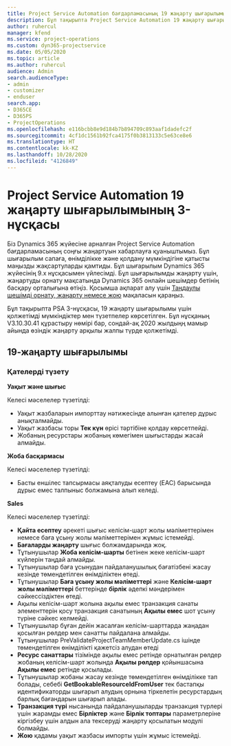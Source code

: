 ```yaml
---
title: Project Service Automation бағдарламасының 19 жаңарту шығарылымы, Hotfix, 3-нұсқасындағы жаңалықтар немесе өзгерістер
description: Бұл тақырыпта Project Service Automation 19 жаңарту шығарылымының 3-нұсқасында қолжетімді мүмкіндіктер мен түзетпелер көрсетілген.
author: ruhercul
manager: kfend
ms.service: project-operations
ms.custom: dyn365-projectservice
ms.date: 05/05/2020
ms.topic: article
ms.author: ruhercul
audience: Admin
search.audienceType:
- admin
- customizer
- enduser
search.app:
- D365CE
- D365PS
- ProjectOperations
ms.openlocfilehash: e116bcbb8e9d184b7b894709c893aaf1dadefc2f
ms.sourcegitcommit: 4cf1dc1561b92fca4175f0b3813133c5e63ce8e6
ms.translationtype: HT
ms.contentlocale: kk-KZ
ms.lasthandoff: 10/28/2020
ms.locfileid: "4126849"
---
```

# <a name="project-service-automation-update-release-19-v3"></a>Project Service Automation 19 жаңарту шығарылымының 3-нұсқасы

Біз Dynamics 365 жүйесіне арналған Project Service Automation бағдарламасының соңғы жаңартуын хабарлауға қуаныштымыз. Бұл шығарылым сапаға, өнімділікке және қолдану мүмкіндігіне қатысты маңызды жақсартуларды қамтиды. Бұл шығарылым Dynamics 365 жүйесінің 9.x нұсқасымен үйлесімді. Бұл шығарылымды жаңарту үшін, жаңартуды орнату мақсатында Dynamics 365 онлайн шешімдер бетінің басқару орталығына өтіңіз. Қосымша ақпарат алу үшін [Таңдаулы шешімді орнату, жаңарту немесе жою](https://docs.microsoft.com/power-platform/admin/install-remove-preferred-solution) мақаласын қараңыз.

Бұл тақырыпта PSA 3-нұсқасы, 19 жаңарту шығарылымы үшін қолжетімді мүмкіндіктер мен түзетпелер көрсетілген. Бұл нұсқаның V3.10.30.41 құрастыру нөмірі бар, сондай-ақ 2020 жылдыңң мамыр айында өзіндік жаңарту арқылы жалпы түрде қолжетімді.

## <a name="update-release-19"></a>19-жаңарту шығарылымы

### <a name="bug-fixes"></a>Қателерді түзету

**Уақыт және шығыс**

Келесі мәселелер түзетілді: 

- Уақыт жазбаларын импорттау нәтижесінде алынған қателер дұрыс анықталмайды.
- Уақыт жазбасы торы **Тек күн** өрісі тәртібіне қолдау көрсетпейді.
- Жобаның ресурстары жобаның көмегімен шығыстарды жасай алмайды.

**Жоба басқармасы**

Келесі мәселелер түзетілді: 

-  Басты еншілес тапсырмасы аяқталуды есептеу (EAC) барысында дұрыс емес талпыныс болжамына алып келеді.

**Sales**

Келесі мәселелер түзетілді: 

- **Қайта есептеу** әрекеті шығыс келісім-шарт жолы мәліметтерімен немесе баға ұсыну жолы мәліметтерімен жұмыс істемейді.
- **Бағаларды жаңарту** шығыс болжамдарында жоқ.
-  Тұтынушылар **Жоба келісім-шарты** бетінен жеке келісім-шарт күйлерін таңдай алмайды.
- Тұтынушылар баға ұсынудан пайдаланушылық бағатізбені жасау кезінде төмендетілген өнімділіктен өтеді.
- Тұтынушылар **Баға ұсыну жолы мәліметтері** және **Келісім-шарт жолы мәліметтері** беттерінде **бірлік** әдепкі мәндерімен сәйкессіздіктен өтеді.
- Ақылы келісім-шарт жолына ақылы емес транзакция санаты элементтерін қосу транзакция санатының **Ақылы емес** шот ұсыну түріне сәйкес келмейді.
- Тұтынушылар бұған дейін жасалған келісім-шарттарда жаңадан қосылған рөлдер мен санатты пайдалана алмайды.
- Тұтынушылар PreValidateProjectTeamMemberUpdate.cs ішінде төмендетілген өнімділікті қажетсіз алудан өтеді
- **Ресурс санаттары** тізімінде ақылы емес ретінде орнатылған рөлдер жобаның келісім-шарт жолында **Ақылы рөлдер** қойыншасына **Ақылы емес** ретінде қосылады.
- Тұтынушылар жобаны жасау кезінде төмендетілген өнімділікке тап болады, себебі **GetBookableResourceIdFromUser** тек бастапқы идентификаторды шығарып алудың орнына тіркелетін ресурстардың барлық бағандарын шығарып алады.
- **Транзакция түрі** нысанында пайдаланушыларды транзакция түрлері үшін жарамды емес **Бірліктер** және **Бірлік топтары** параметрлеріне кіргізбеу үшін алдын ала тексеруді жаңарту қосылатын модулі болмайды.
- **Жою** қадамы уақыт жазбасы импорты үшін жұмыс істемейді.
